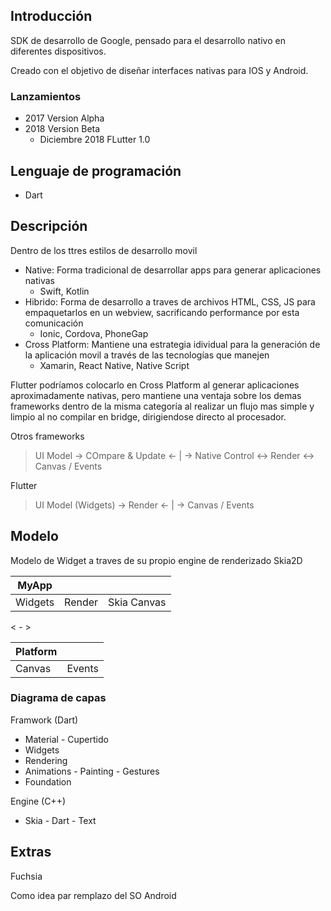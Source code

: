 ## Introducción

SDK de desarrollo de Google, pensado para el desarrollo nativo en diferentes dispositivos.

Creado con el objetivo de diseñar interfaces nativas para IOS y Android.

### Lanzamientos

- 2017 Version Alpha
- 2018 Version Beta
  - Diciembre 2018 FLutter 1.0

## Lenguaje de programación

- Dart

## Descripción

Dentro de los ttres estilos de desarrollo movil

- Native: Forma tradicional de desarrollar apps para generar aplicaciones nativas
  - Swift, Kotlin
- Hibrido: Forma de desarrollo a traves de archivos HTML, CSS, JS para empaquetarlos en un webview, sacrificando performance por esta comunicación
  - Ionic, Cordova, PhoneGap
- Cross Platform: Mantiene una estrategia idividual para la generación de la aplicación movil a través de las tecnologías que manejen
  - Xamarin, React Native, Native Script

Flutter podríamos colocarlo en Cross Platform al generar aplicaciones aproximadamente nativas, pero mantiene una ventaja sobre los demas frameworks dentro de la misma categoría al realizar un flujo mas simple y limpio al no compilar en bridge, dirigiendose directo al procesador.

Otros frameworks

> UI Model -> COmpare & Update <- | -> Native Control <-> Render <-> Canvas / Events

Flutter

> UI Model (Widgets) -> Render <- | -> Canvas / Events

## Modelo

Modelo de Widget a traves de su propio engine de renderizado Skia2D

| MyApp   |        |             |
| ------- | ------ | ----------- |
| Widgets | Render | Skia Canvas |

< - >

| Platform |        |
| -------- | ------ |
| Canvas   | Events |

### Diagrama de capas

Framwork (Dart)

- Material - Cupertido
- Widgets
- Rendering
- Animations - Painting - Gestures
- Foundation

Engine (C++)

- Skia - Dart - Text

## Extras

Fuchsia

Como idea par remplazo del SO Android
